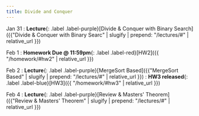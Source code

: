 ```yaml
---
title: Divide and Conquer
---
```


Jan 31
: **Lecture**{: .label .label-purple}[Divide & Conquer with Binary Search]({{"Divide & Conquer with Binary Searc" | slugify | prepend: "/lectures/#" | relative_url }})

Feb 1
: **Homework Due @ 11:59pm**{: .label .label-red}[HW2]({{ "/homework/#hw2" | relative_url }})

Feb 2
: **Lecture**{: .label .label-purple}[MergeSort Based]({{"MergeSort Based" | slugify | prepend: "/lectures/#" | relative_url }})
: **HW3 released**{: .label .label-blue}[HW3]({{ "/homework/#hw3" | relative_url }})

Feb 4
: **Lecture**{: .label .label-purple}[Review & Masters' Theorem]({{"Review & Masters' Theorem" | slugify | prepend: "/lectures/#" | relative_url }})

